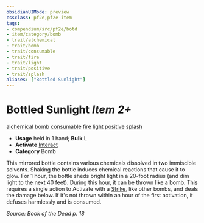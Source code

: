 ```yaml
---
obsidianUIMode: preview
cssclass: pf2e,pf2e-item
tags:
- compendium/src/pf2e/botd
- item/category/bomb
- trait/alchemical
- trait/bomb
- trait/consumable
- trait/fire
- trait/light
- trait/positive
- trait/splash
aliases: ["Bottled Sunlight"]
---
```

# Bottled Sunlight *Item 2+*  
[alchemical](/rules/traits/alchemical.md)  [bomb](/rules/traits/bomb.md)  [consumable](/rules/traits/consumable.md)  [fire](/rules/traits/fire.md)  [light](/rules/traits/light.md)  [positive](/rules/traits/positive.md)  [splash](/rules/traits/splash.md)  

- **Usage** held in 1 hand; **Bulk** L
- **Activate** [Interact](/rules/actions/interact.md)
- **Category** Bomb

This mirrored bottle contains various chemicals dissolved in two immiscible solvents. Shaking the bottle induces chemical reactions that cause it to glow. For 1 hour, the bottle sheds bright light in a 20-foot radius (and dim light to the next 40 feet). During this hour, it can be thrown like a bomb. This requires a single action to Activate with a [Strike](/rules/actions/strike.md), like other bombs, and deals the damage below. If it's not thrown within an hour of the first activation, it defuses harmlessly and is consumed.

*Source: Book of the Dead p. 18*